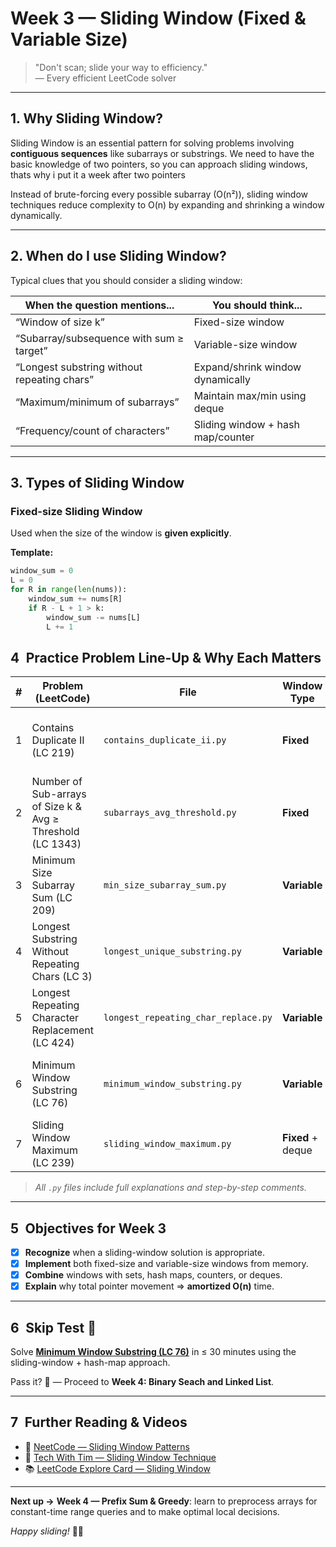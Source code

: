 # Week 3 — Sliding Window (Fixed & Variable Size)

> "Don't scan; slide your way to efficiency."  
> — Every efficient LeetCode solver

---

## 1. Why Sliding Window?

Sliding Window is an essential pattern for solving problems involving **contiguous sequences** like subarrays or substrings. We need to have the basic knowledge of two pointers, so you can approach sliding windows, thats why i put it a week after two pointers

Instead of brute-forcing every possible subarray (O(n²)), sliding window techniques reduce complexity to O(n) by expanding and shrinking a window dynamically.

---

## 2. When do I use Sliding Window?

Typical clues that you should consider a sliding window:

| When the question mentions...                  | You should think...                 |
|------------------------------------------------|-------------------------------------|
| “Window of size k”                             | Fixed-size window                   |
| “Subarray/subsequence with sum ≥ target”       | Variable-size window                |
| “Longest substring without repeating chars”    | Expand/shrink window dynamically    |
| “Maximum/minimum of subarrays”                 | Maintain max/min using deque        |
| “Frequency/count of characters”                | Sliding window + hash map/counter   |

---

## 3. Types of Sliding Window

### Fixed-size Sliding Window
Used when the size of the window is **given explicitly**.

**Template:**
```python
window_sum = 0
L = 0
for R in range(len(nums)):
    window_sum += nums[R]
    if R - L + 1 > k:
        window_sum -= nums[L]
        L += 1
```

## 4 Practice Problem Line-Up & Why Each Matters

| # | Problem (LeetCode) | File | Window Type | Why it matters |
|---|--------------------|------|-------------|----------------|
| 1 | Contains Duplicate II (LC 219) | `contains_duplicate_ii.py` | **Fixed** | Core window + `set` for “duplicates within k” |
| 2 | Number of Sub-arrays of Size k & Avg ≥ Threshold (LC 1343) | `subarrays_avg_threshold.py` | **Fixed** | Rolling-sum template for O(1) updates |
| 3 | Minimum Size Subarray Sum (LC 209) | `min_size_subarray_sum.py` | **Variable** | Classic expand-shrink to minimize length |
| 4 | Longest Substring Without Repeating Chars (LC 3) | `longest_unique_substring.py` | **Variable** | Tracks unique chars with a moving set/map |
| 5 | Longest Repeating Character Replacement (LC 424) | `longest_repeating_char_replace.py` | **Variable** | Window + frequency map; “at most k changes” |
| 6 | Minimum Window Substring (LC 76) | `minimum_window_substring.py` | **Variable** | Advanced: two counters + shrink to minimum |
| 7 | Sliding Window Maximum (LC 239) | `sliding_window_maximum.py` | **Fixed** + deque | Monotonic deque for O(1) max retrieval |

> *All `.py` files include full explanations and step-by-step comments.*

---

## 5 Objectives for Week 3

- [x] **Recognize** when a sliding-window solution is appropriate.  
- [x] **Implement** both fixed-size and variable-size windows from memory.  
- [x] **Combine** windows with sets, hash maps, counters, or deques.  
- [x] **Explain** why total pointer movement ⇒ **amortized O(n)** time.

---

## 6 Skip Test 🚦

Solve **[Minimum Window Substring (LC 76)](https://leetcode.com/problems/minimum-window-substring/)** in ≤ 30 minutes using the sliding-window + hash-map approach.

Pass it? 🎉 — Proceed to **Week 4: Binary Seach and Linked List**.

---

## 7 Further Reading & Videos

- 📘 [NeetCode — Sliding Window Patterns](https://neetcode.io/roadmap)  
- 🎥 [Tech With Tim — Sliding Window Technique](https://www.youtube.com/watch?v=MK-NZ4hN7rs)  
- 📚 [LeetCode Explore Card — Sliding Window](https://leetcode.com/explore/learn/card/sliding-window/)

---

**Next up →** **Week 4 — Prefix Sum & Greedy**: learn to preprocess arrays for constant-time range queries and to make optimal local decisions.

*Happy sliding!* 🧠🚀
